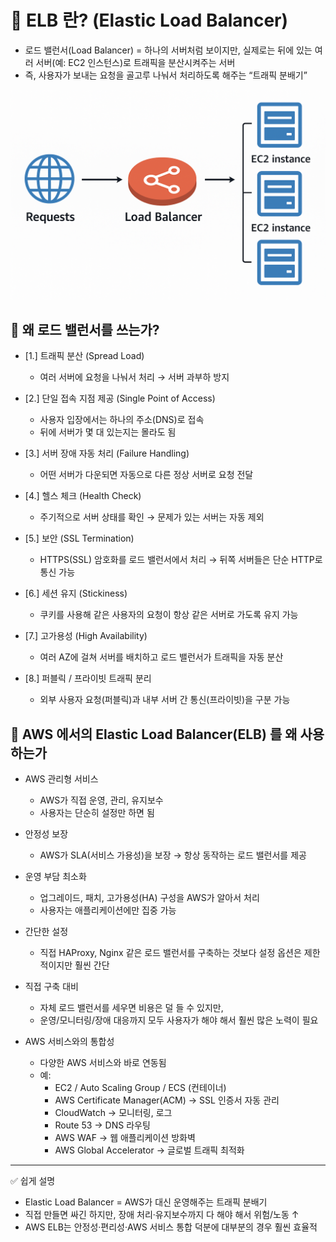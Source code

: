 # 🚀 ELB 란? (Elastic Load Balancer)

- 로드 밸런서(Load Balancer) = 하나의 서버처럼 보이지만, 실제로는 뒤에 있는 여러
  서버(예: EC2 인스턴스)로 트래픽을 분산시켜주는 서버
- 즉, 사용자가 보내는 요청을 골고루 나눠서 처리하도록 해주는 “트래픽 분배기”

![elb](./assets/elb.png)

## 📌 왜 로드 밸런서를 쓰는가?

- [1.] 트래픽 분산 (Spread Load)

  - 여러 서버에 요청을 나눠서 처리 → 서버 과부하 방지

- [2.] 단일 접속 지점 제공 (Single Point of Access)

  - 사용자 입장에서는 하나의 주소(DNS)로 접속
  - 뒤에 서버가 몇 대 있는지는 몰라도 됨

- [3.] 서버 장애 자동 처리 (Failure Handling)

  - 어떤 서버가 다운되면 자동으로 다른 정상 서버로 요청 전달

- [4.] 헬스 체크 (Health Check)

  - 주기적으로 서버 상태를 확인 → 문제가 있는 서버는 자동 제외

- [5.] 보안 (SSL Termination)

  - HTTPS(SSL) 암호화를 로드 밸런서에서 처리 → 뒤쪽 서버들은 단순 HTTP로 통신 가능

- [6.] 세션 유지 (Stickiness)

  - 쿠키를 사용해 같은 사용자의 요청이 항상 같은 서버로 가도록 유지 가능

- [7.] 고가용성 (High Availability)

  - 여러 AZ에 걸쳐 서버를 배치하고 로드 밸런서가 트래픽을 자동 분산

- [8.] 퍼블릭 / 프라이빗 트래픽 분리
  - 외부 사용자 요청(퍼블릭)과 내부 서버 간 통신(프라이빗)을 구분 가능

## 📌 AWS 에서의 Elastic Load Balancer(ELB) 를 왜 사용하는가

- AWS 관리형 서비스

  - AWS가 직접 운영, 관리, 유지보수
  - 사용자는 단순히 설정만 하면 됨

- 안정성 보장

  - AWS가 SLA(서비스 가용성)을 보장 → 항상 동작하는 로드 밸런서를 제공

- 운영 부담 최소화

  - 업그레이드, 패치, 고가용성(HA) 구성을 AWS가 알아서 처리
  - 사용자는 애플리케이션에만 집중 가능

- 간단한 설정

  - 직접 HAProxy, Nginx 같은 로드 밸런서를 구축하는 것보다 설정 옵션은 제한적이지만 훨씬 간단

- 직접 구축 대비

  - 자체 로드 밸런서를 세우면 비용은 덜 들 수 있지만,
  - 운영/모니터링/장애 대응까지 모두 사용자가 해야 해서 훨씬 많은 노력이 필요

- AWS 서비스와의 통합성
  - 다양한 AWS 서비스와 바로 연동됨
  - 예:
    - EC2 / Auto Scaling Group / ECS (컨테이너)
    - AWS Certificate Manager(ACM) → SSL 인증서 자동 관리
    - CloudWatch → 모니터링, 로그
    - Route 53 → DNS 라우팅
    - AWS WAF → 웹 애플리케이션 방화벽
    - AWS Global Accelerator → 글로벌 트래픽 최적화

---

✅ 쉽게 설명

- Elastic Load Balancer = AWS가 대신 운영해주는 트래픽 분배기
- 직접 만들면 싸긴 하지만, 장애 처리·유지보수까지 다 해야 해서 위험/노동 ↑
- AWS ELB는 안정성·편리성·AWS 서비스 통합 덕분에 대부분의 경우 훨씬 효율적
